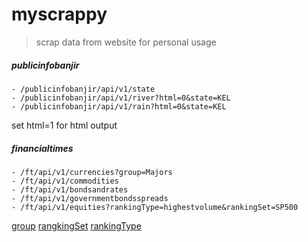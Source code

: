# myscrappy

> scrap data from website for personal usage

##### publicinfobanjir
```
- /publicinfobanjir/api/v1/state
- /publicinfobanjir/api/v1/river?html=0&state=KEL
- /publicinfobanjir/api/v1/rain?html=0&state=KEL
```
set html=1 for html output

##### financialtimes
```
- /ft/api/v1/currencies?group=Majors
- /ft/api/v1/commodities
- /ft/api/v1/bondsandrates
- /ft/api/v1/governmentbondsspreads
- /ft/api/v1/equities?rankingType=highestvolume&rankingSet=SP500
```
[group](https://github.com/arma7x/myscrappy/blob/master/modules/financialtimes/financialtimes.go#L3-L9)
[rangkingSet](https://github.com/arma7x/myscrappy/blob/master/modules/financialtimes/financialtimes.go#L11-L40)
[rankingType](https://github.com/arma7x/myscrappy/blob/master/modules/financialtimes/financialtimes.go#L42-L46)
